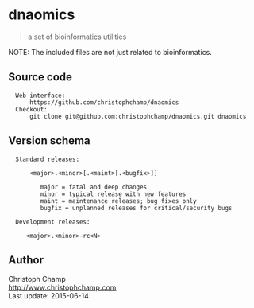 # dnaomics
> a set of bioinformatics utilities

NOTE: The included files are not just related to bioinformatics.

## Source code

      Web interface:
          https://github.com/christophchamp/dnaomics
      Checkout:
          git clone git@github.com:christophchamp/dnaomics.git dnaomics

## Version schema

      Standard releases:

          <major>.<minor>[.<maint>[.<bugfix>]]

             major = fatal and deep changes
             minor = typical release with new features
             maint = maintenance releases; bug fixes only
             bugfix = unplanned releases for critical/security bugs

      Development releases:

         <major>.<minor>-rc<N>

## Author

Christoph Champ<br/>
http://www.christophchamp.com<br/>
Last update: 2015-06-14
